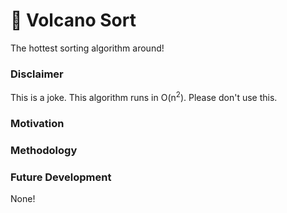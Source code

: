 # :volcano: Volcano Sort
The hottest sorting algorithm around!

### Disclaimer
This is a joke. This algorithm runs in O(n<sup>2</sup>). Please don't use this.

### Motivation

### Methodology

### Future Development
None!
